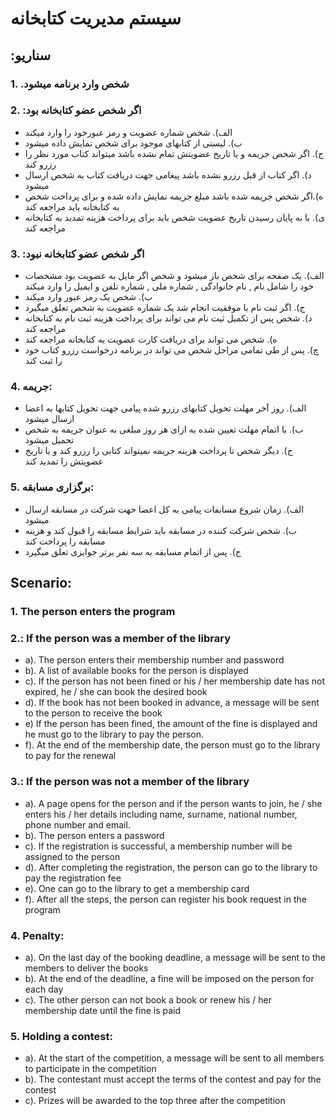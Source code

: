 # سیستم مدیریت کتابخانه

## **:سناریو**

### 1.  .شخص وارد برنامه میشود
### 2.  :اگر شخص عضو کتابخانه بود
 - الف).  شخص شماره عضویت و رمز عبورخود را وارد میکند  
 - ب).  لیستی از کتابهای موجود برای شخص نمایش داده میشود 
 - ج). اگر شخص جریمه و یا تاریخ عضویتش تمام نشده باشد میتواند کتاب مورد نظر را رزرو کند
 - د). اگر کتاب از قبل رزرو نشده باشد پیغامی جهت دریافت کتاب به شخص ارسال میشود
 - ه).اگر شخص جریمه شده باشد مبلغ جریمه نمایش داده شده و برای پرداخت شخص به کتابخانه باید مراجعه کند
 - ی). با به پایان رسیدن تاریخ عضویت شخص باید برای پرداخت هزینه تمدید به کتابخانه مراجعه کند
### 3.  :اگر شخص عضو کتابخانه نبود
- الف).  یک صفحه برای شخص باز میشود و شخص اگر مایل به عضویت بود مشخصات خود را شامل نام , نام خانوادگی , شماره ملی ,  شماره تلفن و ایمیل را وارد میکند
- ب). شخص  یک رمز عبور وارد میکند
- ج).  اگر ثبت نام با موفقیت انجام شد یک شماره عضویت به شخص تعلق میگیرد
- د).  شخص پس از تکمیل ثبت نام می تواند برای پرداخت هزینه ثبت نام به کتابخانه مراجعه کند
- ه). شخص  می تواند برای دریافت کارت عضویت به کتابخانه مراجعه کند
- چ).  پس از طی تمامی مراحل شخص می تواند در برنامه درخواست رزرو کتاب خود را ثبت کند
### 4.  جریمه:
- الف). روز آخر مهلت تحویل کتابهای رزرو شده پیامی جهت تحویل کتابها به اعضا ارسال میشود
- ب). با اتمام مهلت تعیین شده به ازای هر روز مبلغی به عنوان جریمه به شخص تحمیل میشود
- ج). دیگر شخص تا پرداخت هزینه جریمه نمیتواند کتابی را رزرو کند و یا تاریخ عضویتش را تمدید کند
### 5.  برگزاری مسابقه:
- الف). زمان شروع مسابفات پیامی به کل اعضا حهت شرکت در مسابقه ارسال میشود
- ب). شخص شرکت کننده در مسابقه باید شرایط مسابقه را قبول کند و هزینه مسابقه را پرداخت کند
- ج). پس از اتمام مسابقه به سه نفر برتر جوایزی تعلق میگیرد 


 

## **Scenario:** 
### 1. The person enters the program
### 2.: If the person was a member of the library
 - a). The person enters their membership number and password
 - b). A list of available books for the person is displayed
 - c). If the person has not been fined or his / her membership date has not expired, he / she can book the desired book
 - d). If the book has not been booked in advance, a message will be sent to the person to receive the book
 - e) If the person has been fined, the amount of the fine is displayed and he must go to the library to pay the person.
 - f). At the end of the membership date, the person must go to the library to pay for the renewal
### 3.: If the person was not a member of the library
- a). A page opens for the person and if the person wants to join, he / she enters his / her details including name, surname, national number, phone number and email.
- b). The person enters a password
- c). If the registration is successful, a membership number will be assigned to the person
- d). After completing the registration, the person can go to the library to pay the registration fee
- e). One can go to the library to get a membership card
- f). After all the steps, the person can register his book request in the program
### 4. Penalty:
- a). On the last day of the booking deadline, a message will be sent to the members to deliver the books
- b). At the end of the deadline, a fine will be imposed on the person for each day
- c). The other person can not book a book or renew his / her membership date until the fine is paid
### 5. Holding a contest:
- a). At the start of the competition, a message will be sent to all members to participate in the competition
- b). The contestant must accept the terms of the contest and pay for the contest
- c). Prizes will be awarded to the top three after the competition
    

                                                                                                                         
